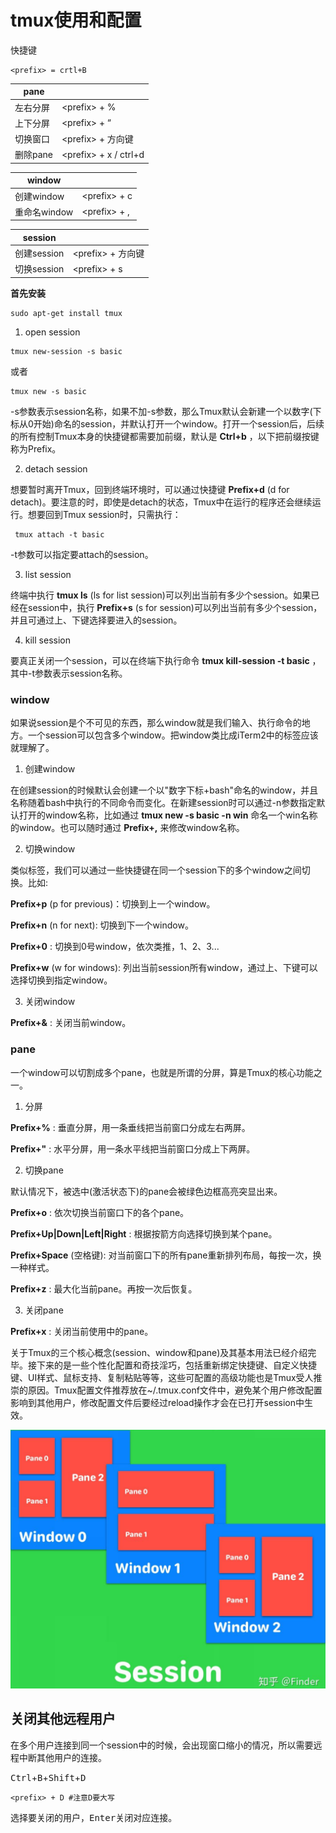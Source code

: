 # tmux使用和配置

快捷键

```
<prefix> = crtl+B
```



| **pane** |                              |
| -------- | ---------------------------- |
| 左右分屏 | \<prefix\> + %               |
| 上下分屏 | \<prefix\> + “               |
| 切换窗口 | \<prefix\> + 方向键          |
| 删除pane | \<prefix\> + x   /    ctrl+d |



| **window**   |                |
| ------------ | -------------- |
| 创建window   | \<prefix\> + c |
| 重命名window | \<prefix\> + ,   |



| **session** |                     |
| ----------- | ------------------- |
| 创建session | \<prefix\> + 方向键 |
| 切换session | \<prefix\> + s      |





**首先安装**

```
sudo apt-get install tmux
```

 

1. open session

```
tmux new-session -s basic
```

 或者

```
tmux new -s basic
```

-s参数表示session名称，如果不加-s参数，那么Tmux默认会新建一个以数字(下标从0开始)命名的session，并默认打开一个window。打开一个session后，后续的所有控制Tmux本身的快捷键都需要加前缀，默认是 **Ctrl+b** ，以下把前缀按键称为Prefix。

2. detach session 

想要暂时离开Tmux，回到终端环境时，可以通过快捷键 **Prefix+d** (d for detach)。要注意的时，即使是detach的状态，Tmux中在运行的程序还会继续运行。想要回到Tmux session时，只需执行：

```
 tmux attach -t basic
```

-t参数可以指定要attach的session。

3. list session 

终端中执行 **tmux ls** (ls for list session)可以列出当前有多少个session。如果已经在session中，执行 **Prefix+s** (s for session)可以列出当前有多少个session，并且可通过上、下键选择要进入的session。

4. kill session 

要真正关闭一个session，可以在终端下执行命令 **tmux kill-session -t basic** ，其中-t参数表示session名称。



### window

如果说session是个不可见的东西，那么window就是我们输入、执行命令的地方。一个session可以包含多个window。把window类比成iTerm2中的标签应该就理解了。

1. 创建window 

在创建session的时候默认会创建一个以"数字下标+bash"命名的window，并且名称随着bash中执行的不同命令而变化。在新建session时可以通过-n参数指定默认打开的window名称，比如通过 **tmux new -s basic -n win** 命名一个win名称的window。也可以随时通过 **Prefix+,** 来修改window名称。

2. 切换window 

类似标签，我们可以通过一些快捷键在同一个session下的多个window之间切换。比如:

**Prefix+p** (p for previous)：切换到上一个window。 

**Prefix+n** (n for next): 切换到下一个window。 

**Prefix+0** : 切换到0号window，依次类推，1、2、3... 

**Prefix+w** (w for windows): 列出当前session所有window，通过上、下键可以选择切换到指定window。

3. 关闭window 

**Prefix+&** : 关闭当前window。

### pane 

一个window可以切割成多个pane，也就是所谓的分屏，算是Tmux的核心功能之一。

1. 分屏 

**Prefix+%** : 垂直分屏，用一条垂线把当前窗口分成左右两屏。 

**Prefix+"** : 水平分屏，用一条水平线把当前窗口分成上下两屏。

2. 切换pane 

默认情况下，被选中(激活状态下)的pane会被绿色边框高亮突显出来。 

**Prefix+o** : 依次切换当前窗口下的各个pane。 

**Prefix+Up|Down|Left|Right** : 根据按箭方向选择切换到某个pane。 

**Prefix+Space** (空格键): 对当前窗口下的所有pane重新排列布局，每按一次，换一种样式。 

**Prefix+z** : 最大化当前pane。再按一次后恢复。

3. 关闭pane 

**Prefix+x** : 关闭当前使用中的pane。

关于Tmux的三个核心概念(session、window和pane)及其基本用法已经介绍完毕。接下来的是一些个性化配置和奇技淫巧，包括重新绑定快捷键、自定义快捷键、UI样式、鼠标支持、复制粘贴等等，这些可配置的高级功能也是Tmux受人推崇的原因。Tmux配置文件推荐放在~/.tmux.conf文件中，避免某个用户修改配置影响到其他用户，修改配置文件后要经过reload操作才会在已打开session中生效。

![Pane O  Pane 1  Pane 2  Window O  Pane O  pane 1  Window 1  Pane O  Pane 2  Pane 1  Window 2  Session  @Finder ](clip_image001.png)



## 关闭其他远程用户

在多个用户连接到同一个session中的时候，会出现窗口缩小的情况，所以需要远程中断其他用户的连接。



<kbd>Ctrl</kbd>+<kbd>B</kbd>+<kbd>Shift</kbd>+<kbd>D</kbd>

```
<prefix> + D #注意D要大写
```

选择要关闭的用户，<kbd>Enter</kbd>关闭对应连接。





